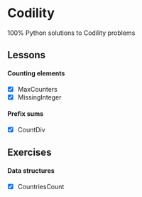 # Codility
100% Python solutions to Codility problems

## Lessons
#### Counting elements
- [x] MaxCounters
- [x] MissingInteger
#### Prefix sums
- [x] CountDiv

## Exercises
#### Data structures
- [x] CountriesCount




